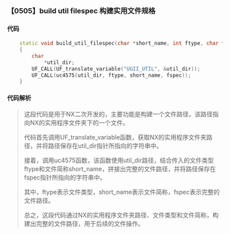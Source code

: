 ### 【0505】build util filespec 构建实用文件规格

#### 代码

```cpp
    static void build_util_filespec(char *short_name, int ftype, char *fspec)  
    {  
        char  
            *util_dir;  
        UF_CALL(UF_translate_variable("UGII_UTIL", &util_dir));  
        UF_CALL(uc4575(util_dir, ftype, short_name, fspec));  
    }

```

#### 代码解析

> 这段代码是用于NX二次开发的，主要功能是构建一个文件路径，该路径指向NX的实用程序文件夹下的一个文件。
>
> 代码首先调用UF_translate_variable函数，获取NX的实用程序文件夹路径，并将路径保存在util_dir指针所指向的字符串中。
>
> 接着，调用uc4575函数，该函数使用util_dir路径，结合传入的文件类型ftype和文件简称short_name，拼接出完整的文件路径，并将路径保存在fspec指针所指向的字符串中。
>
> 其中，ftype表示文件类型，short_name表示文件简称，fspec表示完整的文件路径。
>
> 总之，这段代码通过NX的实用程序文件夹路径、文件类型和文件简称，构建出完整的文件路径，用于后续的文件操作。
>
